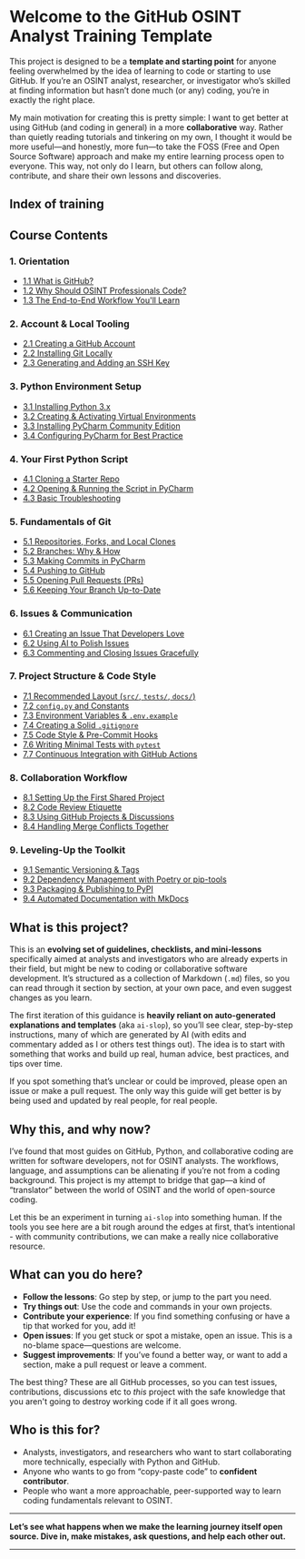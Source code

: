 # Welcome to the GitHub OSINT Analyst Training Template

This project is designed to be a **template and starting point** for anyone feeling overwhelmed by the idea of learning to code or starting to use GitHub. If you’re an OSINT analyst, researcher, or investigator who’s skilled at finding information but hasn’t done much (or any) coding, you’re in exactly the right place.

My main motivation for creating this is pretty simple: I want to get better at using GitHub (and coding in general) in a more **collaborative** way. Rather than quietly reading tutorials and tinkering on my own, I thought it would be more useful—and honestly, more fun—to take the FOSS (Free and Open Source Software) approach and make my entire learning process open to everyone. This way, not only do I learn, but others can follow along, contribute, and share their own lessons and discoveries.

## Index of training

## Course Contents

### 1. Orientation
- [1.1 What is GitHub?](1_orientation/1_1_what_is_github.md)
- [1.2 Why Should OSINT Professionals Code?](1_orientation/1_2_why_should_osint_professionals_code.md)
- [1.3 The End-to-End Workflow You'll Learn](1_orientation/1_3_the_end_to_end_workflow_you_will_learn.md)

### 2. Account & Local Tooling
- [2.1 Creating a GitHub Account](2_account_and_local_tooling/2_1_creating_a_github_account.md)
- [2.2 Installing Git Locally](2_account_and_local_tooling/2_2_installing_git_locally.md)
- [2.3 Generating and Adding an SSH Key](2_account_and_local_tooling/2_3_generating_and_adding_an_ssh_key.md)

### 3. Python Environment Setup
- [3.1 Installing Python 3.x](3_python_environment_setup/3_1_installing_python_3_x.md)
- [3.2 Creating & Activating Virtual Environments](3_python_environment_setup/3_2_creating_and_activating_virtual_environments.md)
- [3.3 Installing PyCharm Community Edition](3_python_environment_setup/3_3_installing_pycharm_community_edition.md)
- [3.4 Configuring PyCharm for Best Practice](3_python_environment_setup/3_4_configuring_pycharm_for_best_practice.md)

### 4. Your First Python Script
- [4.1 Cloning a Starter Repo](4_your_first_python_script/4_1_cloning_a_starter_repo.md)
- [4.2 Opening & Running the Script in PyCharm](4_your_first_python_script/4_2_opening_and_running_the_script_in_pycharm.md)
- [4.3 Basic Troubleshooting](4_your_first_python_script/4_3_basic_troubleshooting.md)

### 5. Fundamentals of Git
- [5.1 Repositories, Forks, and Local Clones](5_fundamentals_of_git/5_1_repositories_forks_and_local_clones.md)
- [5.2 Branches: Why & How](5_fundamentals_of_git/5_2_branches_why_and_how.md)
- [5.3 Making Commits in PyCharm](5_fundamentals_of_git/5_3_making_commits_in_pycharm.md)
- [5.4 Pushing to GitHub](5_fundamentals_of_git/5_4_pushing_to_github.md)
- [5.5 Opening Pull Requests (PRs)](5_fundamentals_of_git/5_5_opening_pull_requests.md)
- [5.6 Keeping Your Branch Up-to-Date](5_fundamentals_of_git/5_6_keeping_your_branch_up_to_date.md)

### 6. Issues & Communication
- [6.1 Creating an Issue That Developers Love](6_issues_and_communication/6_1_creating_an_issue_that_developers_love.md)
- [6.2 Using AI to Polish Issues](6_issues_and_communication/6_2_using_ai_to_polish_issues.md)
- [6.3 Commenting and Closing Issues Gracefully](6_issues_and_communication/6_3_commenting_and_closing_issues_gracefully.md)

### 7. Project Structure & Code Style
- [7.1 Recommended Layout (`src/`, `tests/`, `docs/`)](7_project_structure_and_code_style/7_1_recommended_layout.md)
- [7.2 `config.py` and Constants](7_project_structure_and_code_style/7_2_config_py_and_constants.md)
- [7.3 Environment Variables & `.env.example`](7_project_structure_and_code_style/7_3_environment_variables_and_env_example.md)
- [7.4 Creating a Solid `.gitignore`](7_project_structure_and_code_style/7_4_creating_a_solid_gitignore.md)
- [7.5 Code Style & Pre-Commit Hooks](7_project_structure_and_code_style/7_5_code_style_and_pre_commit_hooks.md)
- [7.6 Writing Minimal Tests with `pytest`](7_project_structure_and_code_style/7_6_writing_minimal_tests_with_pytest.md)
- [7.7 Continuous Integration with GitHub Actions](7_project_structure_and_code_style/7_7_continuous_integration_with_github_actions.md)

### 8. Collaboration Workflow
- [8.1 Setting Up the First Shared Project](8_collaboration_workflow/8_1_setting_up_the_first_shared_project.md)
- [8.2 Code Review Etiquette](8_collaboration_workflow/8_2_code_review_etiquette.md)
- [8.3 Using GitHub Projects & Discussions](8_collaboration_workflow/8_3_using_github_projects_and_discussions.md)
- [8.4 Handling Merge Conflicts Together](8_collaboration_workflow/8_4_merge-conflicts-doc.md)

### 9. Leveling-Up the Toolkit
- [9.1 Semantic Versioning & Tags](9_levelling_up_the_toolkit/9_1_semantic-versioning-tags.md)
- [9.2 Dependency Management with Poetry or pip-tools](9_levelling_up_the_toolkit/9_2_dependency-management.md)
- [9.3 Packaging & Publishing to PyPI](9_levelling_up_the_toolkit/9_3_packaging-pypi.md)
- [9.4 Automated Documentation with MkDocs](9_levelling_up_the_toolkit/9_4_mkdocs-documentation.md)

## What is this project?

This is an **evolving set of guidelines, checklists, and mini-lessons** specifically aimed at analysts and investigators who are already experts in their field, but might be new to coding or collaborative software development. It’s structured as a collection of Markdown (`.md`) files, so you can read through it section by section, at your own pace, and even suggest changes as you learn.

The first iteration of this guidance is **heavily reliant on auto-generated explanations and templates** (aka ```ai-slop```), so you’ll see clear, step-by-step instructions, many of which are generated by AI (with edits and commentary added as I or others test things out). The idea is to start with something that works and build up real, human advice, best practices, and tips over time.

If you spot something that’s unclear or could be improved, please open an issue or make a pull request. The only way this guide will get better is by being used and updated by real people, for real people.


## Why this, and why now?

I’ve found that most guides on GitHub, Python, and collaborative coding are written for software developers, not for OSINT analysts. The workflows, language, and assumptions can be alienating if you’re not from a coding background. This project is my attempt to bridge that gap—a kind of “translator” between the world of OSINT and the world of open-source coding.

Let this be an experiment in turning ```ai-slop``` into something human. If the tools you see here are a bit rough around the edges at first, that’s intentional - with community contributions, we can make a really nice collaborative resource. 

## What can you do here?

* **Follow the lessons**: Go step by step, or jump to the part you need.
* **Try things out**: Use the code and commands in your own projects.
* **Contribute your experience**: If you find something confusing or have a tip that worked for you, add it!
* **Open issues**: If you get stuck or spot a mistake, open an issue. This is a no-blame space—questions are welcome.
* **Suggest improvements**: If you’ve found a better way, or want to add a section, make a pull request or leave a comment.

The best thing? These are all GitHub processes, so you can test issues, contributions, discussions etc to *this* project with the safe knowledge that you aren't going to destroy working code if it all goes wrong. 

## Who is this for?

* Analysts, investigators, and researchers who want to start collaborating more technically, especially with Python and GitHub.
* Anyone who wants to go from “copy-paste code” to **confident contributor**.
* People who want a more approachable, peer-supported way to learn coding fundamentals relevant to OSINT.

---

**Let’s see what happens when we make the learning journey itself open source. Dive in, make mistakes, ask questions, and help each other out.**

---